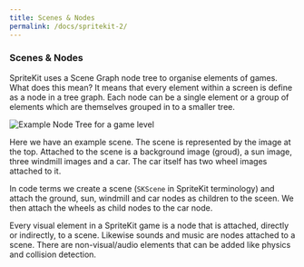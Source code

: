 ```yaml
---
title: Scenes & Nodes
permalink: /docs/spritekit-2/
---
```


### Scenes & Nodes

SpriteKit uses a Scene Graph node tree to organise elements of games. What does this mean? It means that every element within a screen is define as a node in a tree graph. Each node can be a single element or a group of elements which are themselves grouped in to a smaller tree.  

<centre>        
    <img src="{{ "/assets/img/spritekit/scene-graph.png" | relative_url }}" alt="Example Node Tree for a game level" class="img-responsive">
</centre>

Here we have an example scene. The scene is represented by the image at the top. Attached to the scene is a background image (groud), a sun image, three windmill images and a car. The car itself has two wheel images attached to it.  

In code terms we create a scene (`SKScene` in SpriteKit terminology) and attach the ground, sun, windmill and car nodes as children to the sceen. We then attach the wheels as child nodes to the car node.  

Every visual element in a SpriteKit game is a node that is attached, directly or indirectly, to a scene. Likewise sounds and music are nodes attached to a scene. There are non-visual/audio elements that can be added like physics and collision detection.  